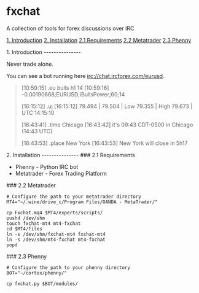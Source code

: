 fxchat
======

A collection of tools for forex discussions over IRC

[1. Introduction](#introduction)
[2. Installation](#installation)
[2.1 Requirements](#requirements)
[2.2 Metatrader](#metatrader)
[2.3 Phenny](#phenny)

<a name="introduction"/>
1. Introduction
---------------

Never trade alone.

You can see a bot running here [irc://chat.ircforex.com/eurusd](irc://chat.ircforex.com/eurusd).

> [10:59:15] <daydayprofit> .eu bulls h1 14
> [10:59:16] <cortex> -0.00190668;EURUSD;iBullsPower;60;14
>
> [16:15:12] <naiv> .uj
> [16:15:12] <cortex> 79.494 | 79.504 | Low 79.355 | High 79.673 | UTC 14:15:10
>
> [16:43:41] <naiv> .time Chicago
> [16:43:42] <cortex> it's 09:43 CDT-0500 in Chicago (14:43 UTC)
>
> [16:43:53] <naiv> .place New York
> [16:43:53] <cortex> New York will close in 5h17

<a name="installation"/>
2. Installation
---------------

<a name="requirements"/>
### 2.1 Requirements

* Phenny - Python IRC bot
* Metatrader - Forex Trading Platform

<a name="metatrader"/>
### 2.2 Metatrader

    # Configure the path to your metatrader directory
    MT4="~/.wine/drive_c/Program Files/OANDA - MetaTrader/"

    cp Fxchat.mq4 $MT4/experts/scripts/
    pushd /dev/shm
    touch fxchat-mt4 mt4-fxchat
    cd $MT4/files
    ln -s /dev/shm/fxchat-mt4 fxchat-mt4
    ln -s /dev/shm/mt4-fxchat mt4-fxchat
    popd

<a name="phenny"/>
### 2.3 Phenny

    # Configure the path to your phenny directory
    BOT="~/cortex/phenny/"

    cp fxchat.py $BOT/modules/
